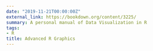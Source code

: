 ```yaml
---
date: "2019-11-21T00:00:00Z"
external_link: https://bookdown.org/content/3225/
summary: A personal manual of Data Visualization in R 
tags:
- R
title: Advanced R Graphics  
---
```

